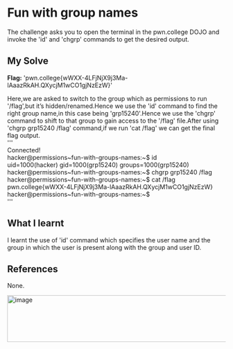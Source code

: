# Fun with group names
The challenge asks you to open the terminal in the pwn.college DOJO and invoke the 'id' and 'chgrp' commands to get the desired output.     

## My Solve
**Flag:** 'pwn.college{wWXX-4LFjNjX9j3Ma-lAaazRkAH.QXycjM1wCO1gjNzEzW}'       

Here,we are asked to switch to the group which as permissions to run '/flag',but it’s hidden/renamed.Hence we use the 'id' command to find the right group name,in this case being 'grp15240'.Hence we use the 'chgrp' command to shift to that group to gain access to the '/flag' file.After using 'chgrp grp15240 /flag' command,if we run 'cat /flag' we can get the final flag output.      
'''       
Connected!                                                                            
hacker@permissions~fun-with-groups-names:~$ id        
uid=1000(hacker) gid=1000(grp15240) groups=1000(grp15240)        
hacker@permissions~fun-with-groups-names:~$ chgrp grp15240 /flag      
hacker@permissions~fun-with-groups-names:~$ cat /flag         
pwn.college{wWXX-4LFjNjX9j3Ma-lAaazRkAH.QXycjM1wCO1gjNzEzW}        
hacker@permissions~fun-with-groups-names:~$          
'''      

## What I learnt
I learnt the use of 'id' command which specifies the user name and the group in which the user is present along with the group and user ID.      

## References
None.       



<img width="747" height="108" alt="image" src="https://github.com/user-attachments/assets/53337573-b7d9-4740-88bf-ccad39ea00aa" />
